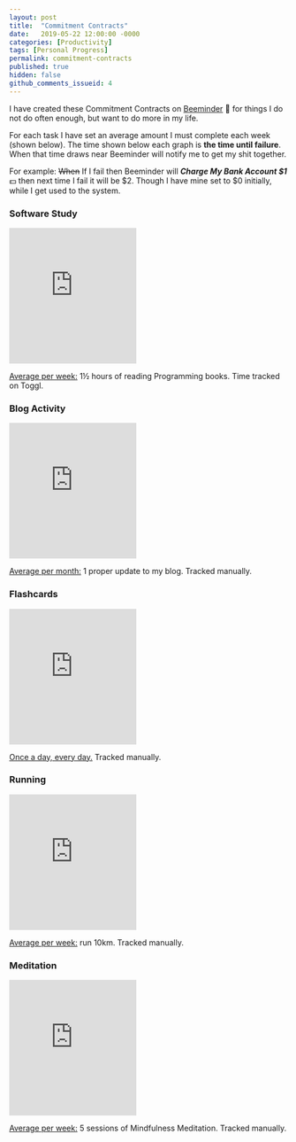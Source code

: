 ```yaml
---
layout: post
title:  "Commitment Contracts"
date:   2019-05-22 12:00:00 -0000
categories: [Productivity]
tags: [Personal Progress]
permalink: commitment-contracts
published: true
hidden: false
github_comments_issueid: 4
---
```


I have created these Commitment Contracts on [Beeminder][Beeminder] :bee: for things I do not do often enough, but want to do more in my life.

For each task I have set an average amount I must complete each week (shown below). The time shown below each graph is **the time until failure**. When that time draws near Beeminder will notify me to get my shit together.

For example: ~~When~~ If I fail then Beeminder will **_Charge My Bank Account $1_** :dollar: then next time I fail it will be $2. Though I have mine set to $0 initially, while I get used to the system.


<!--
<div class="footer-col one-half">
    <h3>Danish Homework</h3>
    <iframe src="https://www.beeminder.com/widget?slug=danishhomework&username=jimjam2629&countdown=true" height="245px" width="230px" frameborder="0px" ></iframe>
    <p><u>Average per week:</u> 4 hours of Danish Homework. Time tracked on Toggl.</p>
</div>
-->

<div class="footer-col to-the-right one-half">
    <h3>Software Study</h3>
    <iframe src="https://www.beeminder.com/widget?slug=softwarestudy&username=jimjam2629&countdown=true" height="245px" width="230px" frameborder="0px" ></iframe>
    <p><u>Average per week:</u> 1½ hours of reading Programming books. Time tracked on Toggl.</p>
</div>

<div class="footer-col one-half">
    <h3>Blog Activity</h3>
    <p><iframe src="https://www.beeminder.com/widget?slug=blogactivity&username=jimjam2629&countdown=true" height="245px" width="230px" frameborder="0px" ></iframe></p>
    <p><u>Average per month:</u> 1 proper update to my blog. Tracked manually.</p>
</div>

<div class="footer-col to-the-right one-half">
    <h3>Flashcards</h3>
    <p><iframe src="https://www.beeminder.com/widget?slug=flashcards&username=jimjam2629&countdown=true" height="245px" width="230px" frameborder="0px" ></iframe></p>
    <p><u>Once a day, every day.</u> Tracked manually.</p>
</div>

<div class="footer-col one-half">
    <h3>Running</h3>
    <p><iframe src="https://www.beeminder.com/widget?slug=running&username=jimjam2629&countdown=true" height="245px" width="230px" frameborder="0px" ></iframe></p>
    <p><u>Average per week:</u> run 10km. Tracked manually.</p>
</div>

<div class="footer-col one-half">
    <h3>Meditation</h3>
    <p><iframe src="https://www.beeminder.com/widget?slug=meditiation&username=jimjam2629&countdown=true" height="245px" width="230px" frameborder="0px" ></iframe></p>
    <p><u>Average per week:</u> 5 sessions of Mindfulness Meditation. Tracked manually.</p>
</div>



[Beeminder]:https://www.beeminder.com/
[Toggl]: https://toggl.com/app/timer
